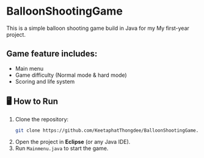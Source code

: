 # BalloonShootingGame
This is a simple balloon shooting game build in Java for my My first-year project.
## Game feature includes:
- Main menu
- Game difficulty (Normal mode & hard mode)
- Scoring and life system

## 🖥️ How to Run  
1. Clone the repository:  
   ```bash
   git clone https://github.com/KeetaphatThongdee/BalloonShootingGame.git
2. Open the project in **Eclipse** (or any Java IDE).
3. Run `Mainmenu.java` to start the game.
